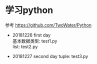 # 学习python
参考 https://github.com/TwoWater/Python  

- 20181226 first day  
基本数据类型: test1.py  
list: test2.py  

- 20181227 second day
tuple: test3.py
